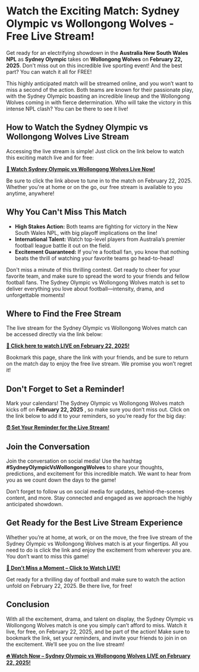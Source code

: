 # Watch the Exciting Match: Sydney Olympic vs Wollongong Wolves - Free Live Stream!

Get ready for an electrifying showdown in the **Australia New South Wales NPL** as **Sydney Olympic** takes on **Wollongong Wolves** on **February 22, 2025**. Don't miss out on this incredible live sporting event! And the best part? You can watch it all for FREE!

This highly anticipated match will be streamed online, and you won’t want to miss a second of the action. Both teams are known for their passionate play, with the Sydney Olympic boasting an incredible lineup and the Wollongong Wolves coming in with fierce determination. Who will take the victory in this intense NPL clash? You can be there to see it live!

## How to Watch the Sydney Olympic vs Wollongong Wolves Live Stream

Accessing the live stream is simple! Just click on the link below to watch this exciting match live and for free:

**[🎥 Watch Sydney Olympic vs Wollongong Wolves Live Now!](https://tinyurl.com/livestreamfreeo?st=Sydney+Olympic+vs+Wollongong+Wolves&si=gh)**

Be sure to click the link above to tune in to the match on February 22, 2025. Whether you're at home or on the go, our free stream is available to you anytime, anywhere!

## Why You Can't Miss This Match

- **High Stakes Action:** Both teams are fighting for victory in the New South Wales NPL, with big playoff implications on the line!
- **International Talent:** Watch top-level players from Australia’s premier football league battle it out on the field.
- **Excitement Guaranteed:** If you're a football fan, you know that nothing beats the thrill of watching your favorite teams go head-to-head!

Don't miss a minute of this thrilling contest. Get ready to cheer for your favorite team, and make sure to spread the word to your friends and fellow football fans. The Sydney Olympic vs Wollongong Wolves match is set to deliver everything you love about football—intensity, drama, and unforgettable moments!

## Where to Find the Free Stream

The live stream for the Sydney Olympic vs Wollongong Wolves match can be accessed directly via the link below:

**[🚨 Click here to watch LIVE on February 22, 2025!](https://tinyurl.com/livestreamfreeo?st=Sydney+Olympic+vs+Wollongong+Wolves&si=gh)**

Bookmark this page, share the link with your friends, and be sure to return on the match day to enjoy the free live stream. We promise you won’t regret it!

## Don't Forget to Set a Reminder!

Mark your calendars! The Sydney Olympic vs Wollongong Wolves match kicks off on **February 22, 2025** , so make sure you don’t miss out. Click on the link below to add it to your reminders, so you’re ready for the big day:

**[⏰ Set Your Reminder for the Live Stream!](https://tinyurl.com/livestreamfreeo?st=Sydney+Olympic+vs+Wollongong+Wolves&si=gh)**

## Join the Conversation

Join the conversation on social media! Use the hashtag **#SydneyOlympicVsWollongongWolves** to share your thoughts, predictions, and excitement for this incredible match. We want to hear from you as we count down the days to the game!

Don’t forget to follow us on social media for updates, behind-the-scenes content, and more. Stay connected and engaged as we approach the highly anticipated showdown.

## Get Ready for the Best Live Stream Experience

Whether you’re at home, at work, or on the move, the free live stream of the Sydney Olympic vs Wollongong Wolves match is at your fingertips. All you need to do is click the link and enjoy the excitement from wherever you are. You don’t want to miss this game!

**[🎥 Don’t Miss a Moment – Click to Watch LIVE!](https://tinyurl.com/livestreamfreeo?st=Sydney+Olympic+vs+Wollongong+Wolves&si=gh)**

Get ready for a thrilling day of football and make sure to watch the action unfold on February 22, 2025. Be there live, for free!

## Conclusion

With all the excitement, drama, and talent on display, the Sydney Olympic vs Wollongong Wolves match is one you simply can’t afford to miss. Watch it live, for free, on February 22, 2025, and be part of the action! Make sure to bookmark the link, set your reminders, and invite your friends to join in on the excitement. We’ll see you on the live stream!

**[🔥 Watch Now – Sydney Olympic vs Wollongong Wolves LIVE on February 22, 2025!](https://tinyurl.com/livestreamfreeo?st=Sydney+Olympic+vs+Wollongong+Wolves&si=gh)**
